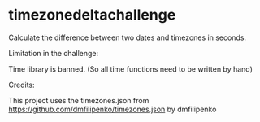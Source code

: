 # timezonedeltachallenge
Calculate the difference between two dates and timezones in seconds.

Limitation in the challenge:

Time library is banned. (So all time functions need to be written by hand)

Credits:

This project uses the timezones.json from https://github.com/dmfilipenko/timezones.json by dmfilipenko
